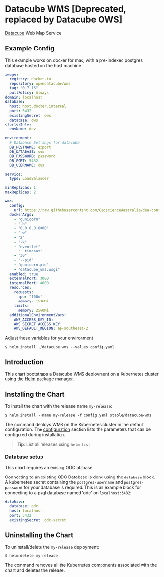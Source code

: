 # Datacube WMS [Deprecated, replaced by Datacube OWS]

[Datacube](https://www.opendatacube.org/) Web Map Service

## Example Config

This example works on docker for mac, with a pre-indexed postgres database hosted on the host machine

```yaml
image:
  registry: docker.io
  repository: opendatacube/wms
  tag: "0.7.16"
  pullPolicy: Always
domain: localhost
database:
  host: host.docker.internal
  port: 5432
  existingSecret: ows
  database: ows
clusterInfo:
  envName: dev

environment:
  # Database Settings for datacube
  DB_HOSTNAME: export
  DB_DATABASE: ows
  DB_PASSWORD: password
  DB_PORT: 5432
  DB_USERNAME: ows

service:
  type: LoadBalancer

minReplicas: 1
maxReplicas: 2

wms:
  config:
    url: https://raw.githubusercontent.com/GeoscienceAustralia/dea-config/master/dev/services/wms/ows/wms_cfg.py
  dockerArgs:
    - "gunicorn"
    - "-b"
    - "0.0.0.0:8000"
    - "-w"
    - "2"
    - "-k"
    - "eventlet"
    - "--timeout"
    - "30"
    - "--pid"
    - "gunicorn.pid"
    - "datacube_wms.wsgi"
  enabled: true
  externalPort: 3000
  internalPort: 8000
  resources:
    requests:
      cpu: "100m"
      memory: 1536Mi
    limits:
      memory: 2560Mi
  additionalEnvironmentVars:
    AWS_ACCESS_KEY_ID:
    AWS_SECRET_ACCESS_KEY:
    AWS_DEFAULT_REGION: ap-southeast-2
```

Adjust these variables for your environment

```console
$ helm install ./datacube-wms --values config.yaml
```

## Introduction

This chart bootstraps a [Datacube WMS](https://github.com/opendatacube/datacube-wms) deployment on a [Kubernetes](http://kubernetes.io) cluster using the [Helm](https://helm.sh) package manager.

## Installing the Chart

To install the chart with the release name `my-release`:

```console
$ helm install --name my-release -f config.yaml stable/datacube-wms
```

The command deploys WMS on the Kubernetes cluster in the default configuration. The [configuration](#configuration) section lists the parameters that can be configured during installation.

> **Tip**: List all releases using `helm list`

### Database setup
This chart requires an exising ODC atabase.

Connecting to an existing ODC Database is done using the `database` block. A kubernetes secret containing the `postgres-username` and `postgres-password` for your database is required. This is an example block for connecting to a psql database named 'odc' on `localhost:5432`:
```YAML
database:
  database: odc
  host: localhost
  port: 5432
  existingSecret: odc-secret
```

## Uninstalling the Chart

To uninstall/delete the `my-release` deployment:

```console
$ helm delete my-release
```

The command removes all the Kubernetes components associated with the chart and deletes the release.